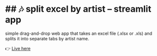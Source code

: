 # ## 🎶 split excel by artist – streamlit app

simple drag-and-drop web app that takes an excel file (.xlsx or .xls) and splits it into separate tabs by artist name. 

👉 [Live here](https://jqnq89tc44jn5akfkxoxzr.streamlit.app/)  
